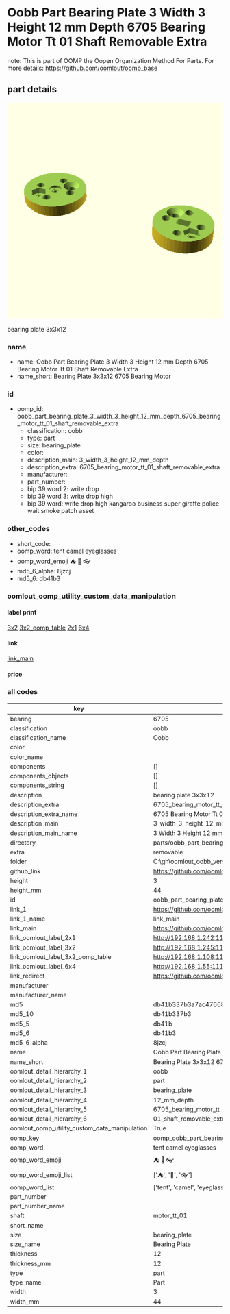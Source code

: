 # Oobb Part Bearing Plate 3 Width 3 Height 12 mm Depth 6705 Bearing Motor Tt 01 Shaft Removable Extra  

note: This is part of OOMP the Oopen Organization Method For Parts. For more details: https://github.com/oomlout/oomp_base

##  part details
  

[![](3dpr.png)](3dpr.png)

bearing plate 3x3x12



### name
* name: Oobb Part Bearing Plate 3 Width 3 Height 12 mm Depth 6705 Bearing Motor Tt 01 Shaft Removable Extra
* name_short: Bearing Plate 3x3x12 6705 Bearing Motor
### id
* oomp_id: oobb_part_bearing_plate_3_width_3_height_12_mm_depth_6705_bearing_motor_tt_01_shaft_removable_extra
  * classification: oobb
  * type: part
  * size: bearing_plate
  * color: 
  * description_main: 3_width_3_height_12_mm_depth
  * description_extra: 6705_bearing_motor_tt_01_shaft_removable_extra
  * manufacturer: 
  * part_number: 
  * bip 39 word 2: write drop
  * bip 39 word 3: write drop high
  * bip 39 word: write drop high kangaroo business super giraffe police wait smoke patch asset

### other_codes
* short_code: 
* oomp_word: tent camel eyeglasses
* oomp_word_emoji :tent: :camel: :eyeglasses:
* md5_6_alpha: 8jzcj
* md5_6: db41b3






### oomlout_oomp_utility_custom_data_manipulation
#### label print
[3x2](http://192.168.1.245:1112/?label=oomp%208jzcj)
[3x2_oomp_table](http://192.168.1.108:1112/?label=oomp%208jzcj)
[2x1](http://192.168.1.242:1112/?label=oomp%208jzcj)
[6x4](http://192.168.1.55:1112/?label=oomp%208jzcj)    

#### link

[link_main](https://github.com/oomlout/oomlout_oobb_version_4_generated_parts/tree/main/navigation_oomp/oobb/part/bearing_plate/3_width_3_height_12_mm_depth/6705_bearing_motor_tt_01_shaft_removable_extra/part)                              

#### price







### all codes 
| key | value |  
| --- | --- |  
| bearing | 6705 |  
| classification | oobb |  
| classification_name | Oobb |  
| color |  |  
| color_name |  |  
| components | [] |  
| components_objects | [] |  
| components_string | [] |  
| description | bearing plate 3x3x12 |  
| description_extra | 6705_bearing_motor_tt_01_shaft_removable_extra |  
| description_extra_name | 6705 Bearing Motor Tt 01 Shaft Removable Extra |  
| description_main | 3_width_3_height_12_mm_depth |  
| description_main_name | 3 Width 3 Height 12 mm Depth |  
| directory | parts/oobb_part_bearing_plate_3_width_3_height_12_mm_depth_6705_bearing_motor_tt_01_shaft_removable_extra |  
| extra | removable |  
| folder | C:\gh\oomlout_oobb_version_4_generated_parts\parts\oobb_part_bearing_plate_3_width_3_height_12_mm_depth_6705_bearing_motor_tt_01_shaft_removable_extra |  
| github_link | https://github.com/oomlout/oomlout_oomp_part_src/tree/main/parts/oobb_part_bearing_plate_3_width_3_height_12_mm_depth_6705_bearing_motor_tt_01_shaft_removable_extra |  
| height | 3 |  
| height_mm | 44 |  
| id | oobb_part_bearing_plate_3_width_3_height_12_mm_depth_6705_bearing_motor_tt_01_shaft_removable_extra |  
| link_1 | https://github.com/oomlout/oomlout_oobb_version_4_generated_parts/tree/main/navigation_oomp/oobb/part/bearing_plate/3_width_3_height_12_mm_depth/6705_bearing_motor_tt_01_shaft_removable_extra/part |  
| link_1_name | link_main |  
| link_main | https://github.com/oomlout/oomlout_oobb_version_4_generated_parts/tree/main/navigation_oomp/oobb/part/bearing_plate/3_width_3_height_12_mm_depth/6705_bearing_motor_tt_01_shaft_removable_extra/part |  
| link_oomlout_label_2x1 | http://192.168.1.242:1112/?label=oomp%208jzcj |  
| link_oomlout_label_3x2 | http://192.168.1.245:1112/?label=oomp%208jzcj |  
| link_oomlout_label_3x2_oomp_table | http://192.168.1.108:1112/?label=oomp%208jzcj |  
| link_oomlout_label_6x4 | http://192.168.1.55:1112/?label=oomp%208jzcj |  
| link_redirect | https://github.com/oomlout/oomlout_oobb_version_4_generated_parts/tree/main/parts/oobb_bearing_plate_03_03_12_6705_ex_removable_sh_motor_tt_01 |  
| manufacturer |  |  
| manufacturer_name |  |  
| md5 | db41b337b3a7ac47668f8798d710dff4 |  
| md5_10 | db41b337b3 |  
| md5_5 | db41b |  
| md5_6 | db41b3 |  
| md5_6_alpha | 8jzcj |  
| name | Oobb Part Bearing Plate 3 Width 3 Height 12 mm Depth 6705 Bearing Motor Tt 01 Shaft Removable Extra |  
| name_short | Bearing Plate 3x3x12 6705 Bearing Motor |  
| oomlout_detail_hierarchy_1 | oobb |  
| oomlout_detail_hierarchy_2 | part |  
| oomlout_detail_hierarchy_3 | bearing_plate |  
| oomlout_detail_hierarchy_4 | 12_mm_depth |  
| oomlout_detail_hierarchy_5 | 6705_bearing_motor_tt |  
| oomlout_detail_hierarchy_6 | 01_shaft_removable_extra |  
| oomlout_oomp_utility_custom_data_manipulation | True |  
| oomp_key | oomp_oobb_part_bearing_plate_3_width_3_height_12_mm_depth_6705_bearing_motor_tt_01_shaft_removable_extra |  
| oomp_word | tent camel eyeglasses |  
| oomp_word_emoji | :tent: :camel: :eyeglasses: |  
| oomp_word_emoji_list | [':tent:', ':camel:', ':eyeglasses:'] |  
| oomp_word_list | ['tent', 'camel', 'eyeglasses'] |  
| part_number |  |  
| part_number_name |  |  
| shaft | motor_tt_01 |  
| short_name |  |  
| size | bearing_plate |  
| size_name | Bearing Plate |  
| thickness | 12 |  
| thickness_mm | 12 |  
| type | part |  
| type_name | Part |  
| width | 3 |  
| width_mm | 44 |  
